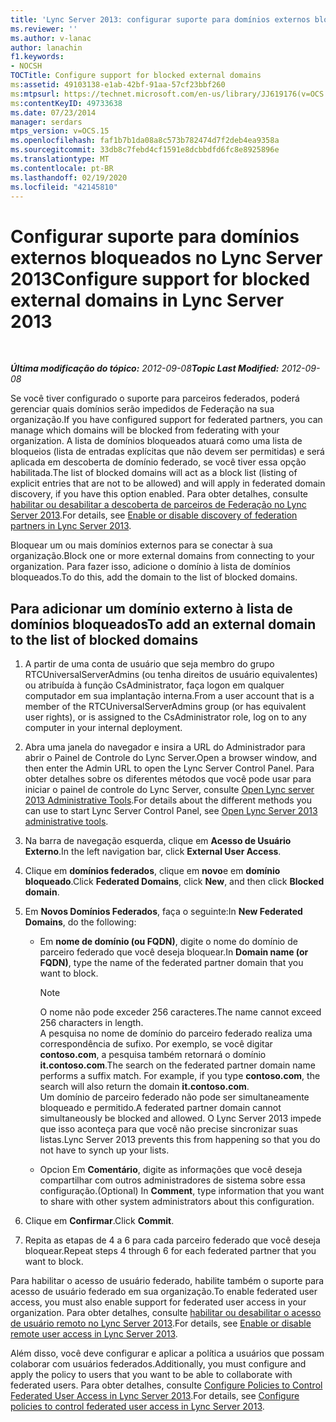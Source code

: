 ```yaml
---
title: 'Lync Server 2013: configurar suporte para domínios externos bloqueados'
ms.reviewer: ''
ms.author: v-lanac
author: lanachin
f1.keywords:
- NOCSH
TOCTitle: Configure support for blocked external domains
ms:assetid: 49103138-e1ab-42bf-91aa-57cf23bbf260
ms:mtpsurl: https://technet.microsoft.com/en-us/library/JJ619176(v=OCS.15)
ms:contentKeyID: 49733638
ms.date: 07/23/2014
manager: serdars
mtps_version: v=OCS.15
ms.openlocfilehash: faf1b7b1da08a8c573b782474d7f2deb4ea9358a
ms.sourcegitcommit: 33db8c7febd4cf1591e8dcbbdfd6fc8e8925896e
ms.translationtype: MT
ms.contentlocale: pt-BR
ms.lasthandoff: 02/19/2020
ms.locfileid: "42145810"
---
```

<div data-xmlns="http://www.w3.org/1999/xhtml">

<div class="topic" data-xmlns="http://www.w3.org/1999/xhtml" data-msxsl="urn:schemas-microsoft-com:xslt" data-cs="http://msdn.microsoft.com/">

<div data-asp="https://msdn2.microsoft.com/asp">

# <a name="configure-support-for-blocked-external-domains-in-lync-server-2013"></a><span data-ttu-id="d0a94-102">Configurar suporte para domínios externos bloqueados no Lync Server 2013</span><span class="sxs-lookup"><span data-stu-id="d0a94-102">Configure support for blocked external domains in Lync Server 2013</span></span>

</div>

<div id="mainSection">

<div id="mainBody">

<span> </span>

<span data-ttu-id="d0a94-103">_**Última modificação do tópico:** 2012-09-08_</span><span class="sxs-lookup"><span data-stu-id="d0a94-103">_**Topic Last Modified:** 2012-09-08_</span></span>

<span data-ttu-id="d0a94-104">Se você tiver configurado o suporte para parceiros federados, poderá gerenciar quais domínios serão impedidos de Federação na sua organização.</span><span class="sxs-lookup"><span data-stu-id="d0a94-104">If you have configured support for federated partners, you can manage which domains will be blocked from federating with your organization.</span></span> <span data-ttu-id="d0a94-105">A lista de domínios bloqueados atuará como uma lista de bloqueios (lista de entradas explícitas que não devem ser permitidas) e será aplicada em descoberta de domínio federado, se você tiver essa opção habilitada.</span><span class="sxs-lookup"><span data-stu-id="d0a94-105">The list of blocked domains will act as a block list (listing of explicit entries that are not to be allowed) and will apply in federated domain discovery, if you have this option enabled.</span></span> <span data-ttu-id="d0a94-106">Para obter detalhes, consulte [habilitar ou desabilitar a descoberta de parceiros de Federação no Lync Server 2013](lync-server-2013-enable-or-disable-discovery-of-federation-partners.md).</span><span class="sxs-lookup"><span data-stu-id="d0a94-106">For details, see [Enable or disable discovery of federation partners in Lync Server 2013](lync-server-2013-enable-or-disable-discovery-of-federation-partners.md).</span></span>

<span data-ttu-id="d0a94-107">Bloquear um ou mais domínios externos para se conectar à sua organização.</span><span class="sxs-lookup"><span data-stu-id="d0a94-107">Block one or more external domains from connecting to your organization.</span></span> <span data-ttu-id="d0a94-108">Para fazer isso, adicione o domínio à lista de domínios bloqueados.</span><span class="sxs-lookup"><span data-stu-id="d0a94-108">To do this, add the domain to the list of blocked domains.</span></span>

<div>

## <a name="to-add-an-external-domain-to-the-list-of-blocked-domains"></a><span data-ttu-id="d0a94-109">Para adicionar um domínio externo à lista de domínios bloqueados</span><span class="sxs-lookup"><span data-stu-id="d0a94-109">To add an external domain to the list of blocked domains</span></span>

1.  <span data-ttu-id="d0a94-110">A partir de uma conta de usuário que seja membro do grupo RTCUniversalServerAdmins (ou tenha direitos de usuário equivalentes) ou atribuída à função CsAdministrator, faça logon em qualquer computador em sua implantação interna.</span><span class="sxs-lookup"><span data-stu-id="d0a94-110">From a user account that is a member of the RTCUniversalServerAdmins group (or has equivalent user rights), or is assigned to the CsAdministrator role, log on to any computer in your internal deployment.</span></span>

2.  <span data-ttu-id="d0a94-111">Abra uma janela do navegador e insira a URL do Administrador para abrir o Painel de Controle do Lync Server.</span><span class="sxs-lookup"><span data-stu-id="d0a94-111">Open a browser window, and then enter the Admin URL to open the Lync Server Control Panel.</span></span> <span data-ttu-id="d0a94-112">Para obter detalhes sobre os diferentes métodos que você pode usar para iniciar o painel de controle do Lync Server, consulte [Open Lync server 2013 Administrative Tools](lync-server-2013-open-lync-server-administrative-tools.md).</span><span class="sxs-lookup"><span data-stu-id="d0a94-112">For details about the different methods you can use to start Lync Server Control Panel, see [Open Lync Server 2013 administrative tools](lync-server-2013-open-lync-server-administrative-tools.md).</span></span>

3.  <span data-ttu-id="d0a94-113">Na barra de navegação esquerda, clique em **Acesso de Usuário Externo**.</span><span class="sxs-lookup"><span data-stu-id="d0a94-113">In the left navigation bar, click **External User Access**.</span></span>

4.  <span data-ttu-id="d0a94-114">Clique em **domínios federados**, clique em **novo**e em **domínio bloqueado**.</span><span class="sxs-lookup"><span data-stu-id="d0a94-114">Click **Federated Domains**, click **New**, and then click **Blocked domain**.</span></span>

5.  <span data-ttu-id="d0a94-115">Em **Novos Domínios Federados**, faça o seguinte:</span><span class="sxs-lookup"><span data-stu-id="d0a94-115">In **New Federated Domains**, do the following:</span></span>
    
      - <span data-ttu-id="d0a94-116">Em **nome de domínio (ou FQDN)**, digite o nome do domínio de parceiro federado que você deseja bloquear.</span><span class="sxs-lookup"><span data-stu-id="d0a94-116">In **Domain name (or FQDN)**, type the name of the federated partner domain that you want to block.</span></span>
        
        <div>
        

        > [!NOTE]  
        > <span data-ttu-id="d0a94-117">O nome não pode exceder 256 caracteres.</span><span class="sxs-lookup"><span data-stu-id="d0a94-117">The name cannot exceed 256 characters in length.</span></span><BR><span data-ttu-id="d0a94-p104">A pesquisa no nome de domínio do parceiro federado realiza uma correspondência de sufixo. Por exemplo, se você digitar <STRONG>contoso.com</STRONG>, a pesquisa também retornará o domínio <STRONG>it.contoso.com</STRONG>.</span><span class="sxs-lookup"><span data-stu-id="d0a94-p104">The search on the federated partner domain name performs a suffix match. For example, if you type <STRONG>contoso.com</STRONG>, the search will also return the domain <STRONG>it.contoso.com</STRONG>.</span></span><BR><span data-ttu-id="d0a94-120">Um domínio de parceiro federado não pode ser simultaneamente bloqueado e permitido.</span><span class="sxs-lookup"><span data-stu-id="d0a94-120">A federated partner domain cannot simultaneously be blocked and allowed.</span></span> <span data-ttu-id="d0a94-121">O Lync Server 2013 impede que isso aconteça para que você não precise sincronizar suas listas.</span><span class="sxs-lookup"><span data-stu-id="d0a94-121">Lync Server 2013 prevents this from happening so that you do not have to synch up your lists.</span></span>

        
        </div>
    
      - <span data-ttu-id="d0a94-122">Opcion Em **Comentário**, digite as informações que você deseja compartilhar com outros administradores de sistema sobre essa configuração.</span><span class="sxs-lookup"><span data-stu-id="d0a94-122">(Optional) In **Comment**, type information that you want to share with other system administrators about this configuration.</span></span>

6.  <span data-ttu-id="d0a94-123">Clique em **Confirmar**.</span><span class="sxs-lookup"><span data-stu-id="d0a94-123">Click **Commit**.</span></span>

7.  <span data-ttu-id="d0a94-124">Repita as etapas de 4 a 6 para cada parceiro federado que você deseja bloquear.</span><span class="sxs-lookup"><span data-stu-id="d0a94-124">Repeat steps 4 through 6 for each federated partner that you want to block.</span></span>

<span data-ttu-id="d0a94-125">Para habilitar o acesso de usuário federado, habilite também o suporte para acesso de usuário federado em sua organização.</span><span class="sxs-lookup"><span data-stu-id="d0a94-125">To enable federated user access, you must also enable support for federated user access in your organization.</span></span> <span data-ttu-id="d0a94-126">Para obter detalhes, consulte [habilitar ou desabilitar o acesso de usuário remoto no Lync Server 2013](lync-server-2013-enable-or-disable-remote-user-access.md).</span><span class="sxs-lookup"><span data-stu-id="d0a94-126">For details, see [Enable or disable remote user access in Lync Server 2013](lync-server-2013-enable-or-disable-remote-user-access.md).</span></span>

<span data-ttu-id="d0a94-127">Além disso, você deve configurar e aplicar a política a usuários que possam colaborar com usuários federados.</span><span class="sxs-lookup"><span data-stu-id="d0a94-127">Additionally, you must configure and apply the policy to users that you want to be able to collaborate with federated users.</span></span> <span data-ttu-id="d0a94-128">Para obter detalhes, consulte [Configure Policies to Control Federated User Access in Lync Server 2013](lync-server-2013-configure-policies-to-control-federated-user-access.md).</span><span class="sxs-lookup"><span data-stu-id="d0a94-128">For details, see [Configure policies to control federated user access in Lync Server 2013](lync-server-2013-configure-policies-to-control-federated-user-access.md).</span></span>

</div>

</div>

<span> </span>

</div>

</div>

</div>

